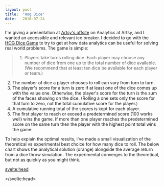 ```yaml
---
layout: post
title:  "Hog Dice"
date:   2016-07-24
---
```


<script>

var margin = {top: 20, right: 20, bottom: 30, left: 40},
    width = 960 - margin.left - margin.right,
    height = 300 - margin.top - margin.bottom;

var x = d3.scale.ordinal()
    .rangeRoundBands([0, width], .1);

var y = d3.scale.linear()
    .range([height, 0]);

var xAxis = d3.svg.axis()
    .scale(x)
    .orient("bottom");

var yAxis = d3.svg.axis()
    .scale(y)
    .orient("left")
    .ticks(10);

var svg = d3.select("body").append("svg")
    .attr("width", width + margin.left + margin.right)
    .attr("height", height + margin.top + margin.bottom)
    .attr("align","center")
  .append("g")
    .attr("transform", "translate(" + margin.left + "," + margin.top + ")");

var data = [];
var n = 40;

x.domain(d3.range(n));
y.domain([0, 16]);

svg.append("g")
    .attr("class", "x axis")
    .attr("transform", "translate(0," + height + ")")
    .call(xAxis);

svg.append("g")
    .attr("class", "y axis")
    .call(yAxis)
  .append("text")
    .attr("transform", "rotate(-90)")
    .attr("y", 6)
    .attr("dy", ".71em")
    .style("text-anchor", "end")
    .text("Average Value");

var t = d3.transition()
      .duration(750);

svg.selectAll(".bar2").data(realAnswer(n))
    .enter().append("rect")
    .attr("class", "bar2")
    .attr("x", function(d, i) { return x(i); })
    .attr("width", x.rangeBand())
    .transition(t)
    .attr("y", function(d) { return y(d); })
    .attr("height", function(d) { return height - y(d); })

function update(data) {
  var g = svg.selectAll(".bar").data(data)
  g.enter().append("rect")
      .attr("class", "bar")
      .attr("x", function(d, i) { return x(i); })
      .attr("width", x.rangeBand())
      .transition(t)
      .attr("y", function(d) { return y(d); })
      .attr("height", function(d) { return height - y(d); })
  g.exit().transition(t).remove()
  g.transition().duration(750)
   .attr("y", function(d) { return y(d); })
   .attr("height", function(d) { return height - y(d); })

}

// not used
function triangleN(n, acc = 0) {
  if (n == 0) return acc
  return triangleN(n-1, acc + n)
}

function expectedValue(n) {

}

function realAnswer(n) {
  return d3.range(n).map( function(n) {
    p = Math.pow(5/6, n)
    return p * n * 4.0
  })
}

function rollDice(n) {
  var rolled = d3.range(n).map(function(){ return Math.ceil(Math.random() * 6) })
  if (rolled.find(function(d){ return d == 1}) > 0 ) return 0
  return d3.sum(rolled)
}

function weightedAverage(arr1, arr2, w) {
  return arr1.map(function(d,i) { return d*w + arr2[i]*(1-w) })
}
var iterations = 0
var rolled = d3.range(n).map(function(){ return 0 })
update(rolled)
var t2 = setInterval(function(){
  console.log("!")
  iterations += 1
  last_rolled = rolled.slice(0)
  rolled = d3.range(n).map( function(n) { return rollDice(n) })
  rolled = weightedAverage(rolled, last_rolled, 1 / iterations)
  update(rolled)
}, 200)


</script>

I'm giving a presentation at [Artsy's offsite](http://observer.com/2015/08/artsys-wet-hot-american-summer/) on Analytics at Artsy, and I wanted an accessible and relevant ice breaker.  I decided to go with the [HOG Dice Game](http://www.amstat.org/publications/jse/v11n2/feldman.html) to try to get at how data analytics can be useful for solving real world problems.  The game is simple:

> 1. Players take turns rolling dice. Each player may choose any number of dice from one up to the total number of dice available. (We recommend that at least ten dice be available for each player or team.)
2. The number of dice a player chooses to roll can vary from turn to turn.
3. The player's score for a turn is zero if at least one of the dice comes up with the value one. Otherwise, the player's score for the turn is the sum of the faces showing on the dice. (Rolling a one sets only the score for that turn to zero, not the total cumulative score for the player.)
4. A cumulative running total of the scores is kept for each player.
5. The first player to reach or exceed a predetermined score (100 works well) wins the game. If more than one player reaches the predetermined score on the same turn then the player with the highest point total wins the game.


To help explain the optimal results, I've made a small visualization of the theoretical vs experimental best choice for how many dice to roll.  The below chart shows the analytical solution (orange) alongside the average return from a dice throw simulation.  The experimental converges to the theoretical, but not as quickly as you might think.

<meta charset="utf-8">

<svelte:head>

  <script src="https://d3js.org/d3.v3.min.js"></script>
</svelte:head>

<style>

.bar {
  fill: #EA168C;
  fill-opacity: .5;
}

.bar:hover {
  fill: #1B8A6B;
}

.bar2 {
  fill: #F69231;
  fill-opacity: .8;
}

.axis {
  font: 10px sans-serif;
}

.axis path,
.axis line {
  fill: none;
  stroke: #000;
  shape-rendering: crispEdges;
}

.x.axis path {
  display: none;
}

svg {
    display: block;
    margin: 0 auto;
}

</style>